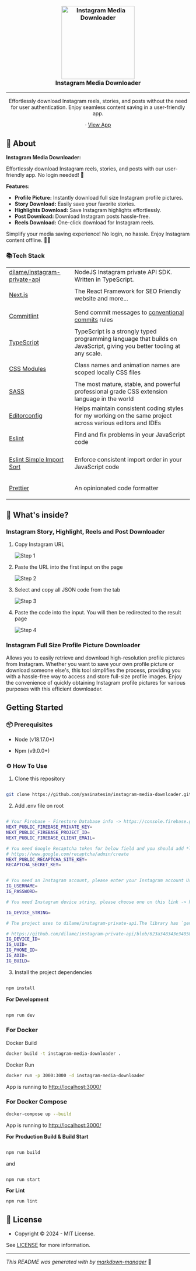 <h3 align="center">
  <br />
   <a  href="https://github.com/yasinatesim/instagram-media-downloader"><img src="https://yasinates.com/instagram-media-downloader.svg" alt="Instagram Media Downloader" width="200" /></a>
  <br />
Instagram Media Downloader
  <br />
</h3>

<hr />

<p  align="center">Effortlessly download Instagram reels, stories, and posts without the need for user authentication. Enjoy seamless content saving in a user-friendly app.</p>


  <p align="center">
· <a  href="https://instagram-media-downloader.yasinatesim.vercel.app/">View App</a>
  </p>

## 📖 About

**Instagram Media Downloader:**

Effortlessly download Instagram reels, stories, and posts with our user-friendly app. No login needed! 🚀

**Features:**
- **Profile Picture:**  Instantly download full size Instagram profile pictures.
- **Story Download:** Easily save your favorite stories.
- **Highlights Download:** Save Instagram highlights effortlessly.
- **Post Download:** Download Instagram posts hassle-free.
- **Reels Download:** One-click download for Instagram reels.

Simplify your media saving experience! No login, no hassle. Enjoy Instagram content offline. 📲✨



### 📚Tech Stack

<table>

  <tr>
    <td> <a href="https://github.com/dilame/instagram-private-api">dilame/instagram-private-api</a></td>
    <td>NodeJS Instagram private API SDK. Written in TypeScript.</td>
  </tr>
<tr>

<td>

<a  href="https://nextjs.org/">Next.js</a>

</td>

<td>The React Framework for SEO Friendly website and more...</td>

</tr>

<tr>

<td>

<a  href="https://github.com/conventional-changelog/commitlint">Commitlint</a>

</td>

<td>Send commit messages to <a  href="https://www.conventionalcommits.org/en/v1.0.0/">conventional commits</a> rules</td>

</tr>

  <tr>
    <td><a href="https://www.typescriptlang.org/">TypeScript</a></td>
    <td>TypeScript is a strongly typed programming language that builds on JavaScript, giving you better tooling at any scale.</td>
  </tr>

<tr>

<td>

<a  href="https://github.com/css-modules/css-modules">CSS Modules</a>

</td>

<td>Class names and animation names are scoped locally CSS files</td>

</tr>

<tr>

<td>

<a  href="https://sass-lang.com/">SASS</a>

</td>

<td>The most mature, stable, and powerful professional grade CSS extension language in the world</td>

</tr>

<tr>

<td>

<a  href="https://editorconfig.org/">Editorconfig</a>

</td>

<td>Helps maintain consistent coding styles for my working on the same project across various editors and IDEs</td>

</tr>

<tr>

<td>

<a  href="https://eslint.org/">Eslint</a>

</td>

<td>Find and fix problems in your JavaScript code</td>

</tr>

<tr>

<tr>

<td>

<a  href="https://www.npmjs.com/package/eslint-plugin-simple-import-sort">Eslint Simple Import Sort</a>

</td>

<td>Enforce consistent import order in your JavaScript code</td>

</tr>

<tr>

<td>

<a  href="https://prettier.io/">Prettier</a>

</td>

<td>An opinionated code formatter</td>

</tr>

</table>

## 🧐 What's inside?

### Instagram Story, Highlight, Reels and Post Downloader

1. Copy Instagram URL

   ![Step 1](./src/assets/images/how-to-use-1.jpg)

2. Paste the URL into the first input on the page

   ![Step 2](./src/assets/images/how-to-use-2.jpg)

3. Select and copy all JSON code from the tab

   ![Step 3](./src/assets/images/how-to-use-3.jpg)

4. Paste the code into the input. You will then be redirected to the result page

   ![Step 4](./src/assets/images/how-to-use-4.jpg)



### Instagram Full Size Profile Picture Downloader
Allows you to easily retrieve and download high-resolution profile pictures from Instagram. Whether you want to save your own profile picture or download someone else's, this tool simplifies the process, providing you with a hassle-free way to access and store full-size profile images. Enjoy the convenience of quickly obtaining Instagram profile pictures for various purposes with this efficient downloader.

## Getting Started

### 📦 Prerequisites

- Node (v18.17.0+)

- Npm (v9.0.0+)

### ⚙️ How To Use


1. Clone this repository

```bash

git clone https://github.com/yasinatesim/instagram-media-downloader.git

```



2. Add .env file on root

```bash

# Your Firebase - Firestore Database info -> https://console.firebase.google.com/
NEXT_PUBLIC_FIREBASE_PRIVATE_KEY=
NEXT_PUBLIC_FIREBASE_PROJECT_ID=
NEXT_PUBLIC_FIREBASE_CLIENT_EMAIL=

# You need Google Recaptcha token for below field and you should add *localhost* domain in Google Recaptcha console "Domains" section
# https://www.google.com/recaptcha/admin/create
NEXT_PUBLIC_RECAPTCHA_SITE_KEY=
RECAPTCHA_SECRET_KEY=


# You need an Instagram account, please enter your Instagram account Username and Password
IG_USERNAME=
IG_PASSWORD=

# You need Instagram device string, please choose one on this link -> https://github.com/dilame/instagram-private-api/blob/623a348343e34058c3a286693740aa3698aed3cc/src/samples/devices.json

IG_DEVICE_STRING=

# The project uses to dilame/instagram-private-api.The library has `generateDevice` function and the function return the below fields. Please run this function in the dilame/instagram-private-api project and enter the below fields

# https://github.com/dilame/instagram-private-api/blob/623a348343e34058c3a286693740aa3698aed3cc/src/core/state.ts#L245
IG_DEVICE_ID=
IG_UUID=
IG_PHONE_ID=
IG_ADID=
IG_BUILD=

```



3. Install the project dependencies

```bash

npm install

```

**For Development**

```bash

npm run dev

```

### For Docker

Docker Build

```bash
docker build -t instagram-media-downloader .
```

Docker Run

```bash
docker run -p 3000:3000 -d instagram-media-downloader
```

App is running to [http://localhost:3000/](http://localhost:3000/)

### For Docker Compose

```bash
docker-compose up --build
```

App is running to [http://localhost:3000/](http://localhost:3000/)

**For Production Build &amp; Build Start**

```bash

npm run build

```

and

```bash

npm run start

```

**For Lint**

```bash
npm run lint
```


## 🔑 License

* Copyright © 2024 - MIT License.

See [LICENSE](https://github.com/yasinatesim/instagram-media-downloader/blob/master/LICENSE) for more information.

---

_This README was generated with by [markdown-manager](https://github.com/yasinatesim/markdown-manager)_ 🥲